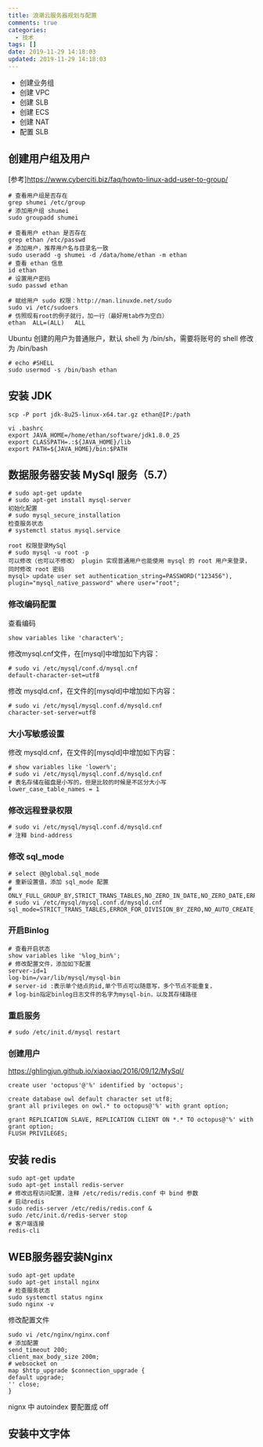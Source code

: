 ```yaml
---
title: 浪潮云服务器规划与配置
comments: true
categories:
  - 技术
tags: []
date: 2019-11-29 14:18:03
updated: 2019-11-29 14:18:03
---
```


- 创建业务组
- 创建 VPC
- 创建 SLB
- 创建 ECS
- 创建 NAT
- 配置 SLB

## 创建用户组及用户
[参考]https://www.cyberciti.biz/faq/howto-linux-add-user-to-group/

```
# 查看用户组是否存在
grep shumei /etc/group
# 添加用户组 shumei
sudo groupadd shumei

# 查看用户 ethan 是否存在
grep ethan /etc/passwd
# 添加用户，推荐用户名与目录名一致
sudo useradd -g shumei -d /data/home/ethan -m ethan
# 查看 ethan 信息
id ethan
# 设置用户密码
sudo passwd ethan

# 赋给用户 sudo 权限：http://man.linuxde.net/sudo
sudo vi /etc/sudoers
# 仿照现有root的例子就行，加一行（最好用tab作为空白）
ethan  ALL=(ALL)   ALL
```
Ubuntu 创建的用户为普通账户，默认 shell 为 /bin/sh，需要将账号的 shell 修改为 /bin/bash
```
# echo #SHELL
sudo usermod -s /bin/bash ethan
```

## 安装 JDK

```
scp -P port jdk-8u25-linux-x64.tar.gz ethan@IP:/path

vi .bashrc
export JAVA_HOME=/home/ethan/software/jdk1.8.0_25
export CLASSPATH=.:${JAVA_HOME}/lib
export PATH=${JAVA_HOME}/bin:$PATH
```

## 数据服务器安装 MySql 服务（5.7）

```
# sudo apt-get update
# sudo apt-get install mysql-server
初始化配置
# sudo mysql_secure_installation
检查服务状态
# systemctl status mysql.service

root 权限登录MySql
# sudo mysql -u root -p
可以修改（也可以不修改） plugin 实现普通用户也能使用 mysql 的 root 用户来登录，同时修改 root 密码
mysql> update user set authentication_string=PASSWORD("123456"), plugin="mysql_native_password" where user="root";
```

### 修改编码配置
查看编码
```
show variables like 'character%';
```
修改mysql.cnf文件，在[mysql]中增加如下内容：
```
# sudo vi /etc/mysql/conf.d/mysql.cnf
default-character-set=utf8
```
修改 mysqld.cnf，在文件的[mysqld]中增加如下内容：
```
# sudo vi /etc/mysql/mysql.conf.d/mysqld.cnf
character-set-server=utf8
```

### 大小写敏感设置
修改 mysqld.cnf，在文件的[mysqld]中增加如下内容：
```
# show variables like 'lower%';
# sudo vi /etc/mysql/mysql.conf.d/mysqld.cnf
# 表名存储在磁盘是小写的，但是比较的时候是不区分大小写
lower_case_table_names = 1
```

### 修改远程登录权限
```
# sudo vi /etc/mysql/mysql.conf.d/mysqld.cnf
# 注释 bind-address
```

### 修改 sql_mode
```
# select @@global.sql_mode
# 重新设置值，添加 sql_mode 配置
# ONLY_FULL_GROUP_BY,STRICT_TRANS_TABLES,NO_ZERO_IN_DATE,NO_ZERO_DATE,ERROR_FOR_DIVISION_BY_ZERO,NO_AUTO_CREATE_USER,NO_ENGINE_SUBSTITUTION
# sudo vi /etc/mysql/mysql.conf.d/mysqld.cnf
sql_mode=STRICT_TRANS_TABLES,ERROR_FOR_DIVISION_BY_ZERO,NO_AUTO_CREATE_USER,NO_ENGINE_SUBSTITUTION
```

### 开启Binlog
```
# 查看开启状态
show variables like '%log_bin%';
# 修改配置文件，添加如下配置
server-id=1
log-bin=/var/lib/mysql/mysql-bin
# server-id :表示单个结点的id,单个节点可以随意写，多个节点不能重复，
# log-bin指定binlog日志文件的名字为mysql-bin，以及其存储路径
```

### 重启服务
```
# sudo /etc/init.d/mysql restart
```

### 创建用户
https://ghlingjun.github.io/xiaoxiao/2016/09/12/MySql/
```
create user 'octopus'@'%' identified by 'octopus';

create database owl default character set utf8;
grant all privileges on owl.* to octopus@'%' with grant option;

grant REPLICATION SLAVE, REPLICATION CLIENT ON *.* TO octopus@'%' with grant option;
FLUSH PRIVILEGES;
```

## 安装 redis
```
sudo apt-get update
sudo apt-get install redis-server
# 修改远程访问配置，注释 /etc/redis/redis.conf 中 bind 参数
# 启动redis
sudo redis-server /etc/redis/redis.conf &
sudo /etc/init.d/redis-server stop
# 客户端连接
redis-cli
```

## WEB服务器安装Nginx
```
sudo apt-get update
sudo apt-get install nginx
# 检查服务状态
sudo systemctl status nginx
sudo nginx -v
```
修改配置文件
```
sudo vi /etc/nginx/nginx.conf
# 添加配置
send_timeout 200;
client_max_body_size 200m;
# websocket on
map $http_upgrade $connection_upgrade {
default upgrade;
'' close;
}
```
nignx 中 autoindex 要配置成 off

## 安装中文字体

